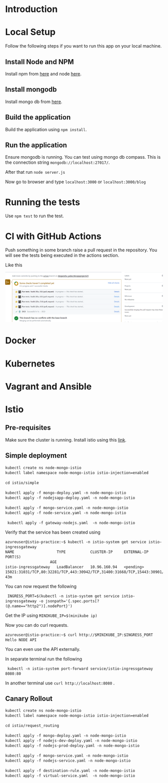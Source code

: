 # Introduction

# Local Setup

Follow the following steps if you want to run this app on your local machine.
## Install Node and NPM

Install npm from [here](https://radixweb.com/blog/installing-npm-and-nodejs-on-windows-and-mac)  and node  [here](https://nodejs.org/en/download/package-manager).

## Install mongodb 

Install mongo db from [here](https://www.mongodb.com/docs/manual/installation/).

## Build the application 

Build the application using `npm install`.

## Run the application 

Ensure mongodb is running. You can test using mongo db compass. This is the connection string 
`mongodb://localhost:27017/`. 

After that run `node server.js`

Now go to browser and type `localhost:3000` or `localhost:3000/blog`
 
# Running the tests

Use `npm test` to run the test.


# CI with GitHub Actions

Push something in some branch raise a pull request in the repository. You will see the tests being executed in the actions section.

Like this

![alt text](images/actions.png)

# Docker 



# Kubernetes 


# Vagrant and Ansible 

# Istio

## Pre-requisites
Make sure the cluster is running.
Install istio using this [link](https://istio.io/latest/docs/setup/getting-started/#install).

## Simple deployment

```
kubectl create ns node-mongo-istio
kubectl label namespace node-mongo-istio istio-injection=enabled

cd istio/simple

kubectl apply -f mongo-deploy.yaml -n node-mongo-istio
kubectl apply -f nodejsapp-deploy.yaml -n node-mongo-istio

kubectl apply -f mongo-service.yaml -n node-mongo-istio
kubectl apply -f node-service.yaml -n node-mongo-istio

 kubectl apply -f gateway-nodejs.yaml  -n node-mongo-istio
```

Verify that the service has been created using

```
azureuser@istio-practice:~$ kubectl -n istio-system get service istio-ingressgateway
NAME                   TYPE           CLUSTER-IP     EXTERNAL-IP   PORT(S)
                    AGE
istio-ingressgateway   LoadBalancer   10.96.160.94   <pending>     15021:31031/TCP,80:32281/TCP,443:30942/TCP,31400:31668/TCP,15443:30901/TCP   43m
```

You can now request the following 

```
 INGRESS_PORT=$(kubectl -n istio-system get service istio-ingressgateway -o jsonpath='{.spec.ports[?(@.name=="http2")].nodePort}')
```
Get the IP using  `MINIKUBE_IP=$(minikube ip)`

Now you can do curl requests. 
```
azureuser@istio-practice:~$ curl http://$MINIKUBE_IP:$INGRESS_PORT
Hello NODE API
```

You can even use the API externally. 

In separate terminal run the following 

```
 kubectl -n istio-system port-forward service/istio-ingressgateway 8080:80
```

In another terminal use  `curl http://localhost:8080` . 

## Canary Rollout

```
kubectl create ns node-mongo-istio
kubectl label namespace node-mongo-istio istio-injection=enabled

cd istio/request_routing

kubectl apply -f mongo-deploy.yaml -n node-mongo-istio
kubectl apply -f nodejs-dev-deploy.yaml -n node-mongo-istio
kubectl apply -f nodejs-prod-deploy.yaml -n node-mongo-istio

kubectl apply -f mongo-service.yaml -n node-mongo-istio
kubectl apply -f nodejs-service.yaml -n node-mongo-istio

kubectl apply -f destination-rule.yaml -n node-mongo-istio
kubectl apply -f virtual-service.yaml  -n node-mongo-istio
```



